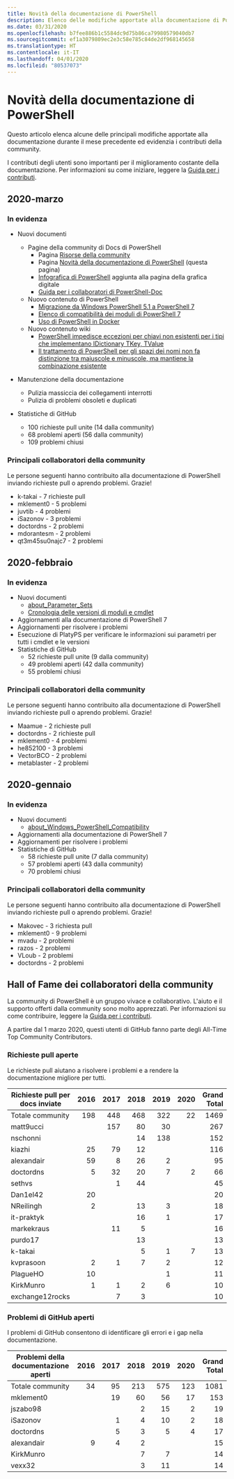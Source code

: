 ```yaml
---
title: Novità della documentazione di PowerShell
description: Elenco delle modifiche apportate alla documentazione di PowerShell
ms.date: 03/31/2020
ms.openlocfilehash: b7fee886b1c5584dc9d75b86ca79980579040db7
ms.sourcegitcommit: ef1a3079809ec2e3c58e785c84de2df968145658
ms.translationtype: HT
ms.contentlocale: it-IT
ms.lasthandoff: 04/01/2020
ms.locfileid: "80537073"
---
```

# <a name="whats-new-in-powershell-docs"></a>Novità della documentazione di PowerShell

Questo articolo elenca alcune delle principali modifiche apportate alla documentazione durante il mese precedente ed evidenzia i contributi della community.

I contributi degli utenti sono importanti per il miglioramento costante della documentazione. Per informazioni su come iniziare, leggere la [Guida per i contributi][contrib].

## <a name="2020-march"></a>2020-marzo

### <a name="highlights"></a>In evidenza

- Nuovi documenti
  - Pagine della community di Docs di PowerShell
    - Pagina [Risorse della community](/powershell/scripting/community/community-support)
    - Pagina [Novità della documentazione di PowerShell](#2020-march) (questa pagina)
    - [Infografica di PowerShell](https://github.com/MicrosoftDocs/PowerShell-Docs/blob/staging/assets/PowerShell_7_Infographic.pdf) aggiunta alla pagina della grafica digitale
    - [Guida per i collaboratori di PowerShell-Doc](/powershell/scripting/community/contributing/overview?view=powershell-7)
  - Nuovo contenuto di PowerShell
    - [Migrazione da Windows PowerShell 5.1 a PowerShell 7](/powershell/scripting/whats-new/migrating-from-windows-powershell-51-to-powershell-7)
    - [Elenco di compatibilità dei moduli di PowerShell 7](/PowerShell/scripting/whats-new/module-compatibility)
    - [Uso di PowerShell in Docker](/powershell/scripting/install/powershell-in-docker)
  - Nuovo contenuto wiki
    - [PowerShell impedisce eccezioni per chiavi non esistenti per i tipi che implementano IDictionary TKey, TValue](https://github.com/MicrosoftDocs/PowerShell-Docs/wiki/PowerShell-prevents-exceptions-for-non-existent-keys-for-types-that-implement-IDictionary-TKey,-TValue-)
    - [Il trattamento di PowerShell per gli spazi dei nomi non fa distinzione tra maiuscole e minuscole, ma mantiene la combinazione esistente](https://github.com/MicrosoftDocs/PowerShell-Docs/wiki/PowerShell's-treatment-of-namespaces-is-case-insensitive-but-case-preserving)

- Manutenzione della documentazione
  - Pulizia massiccia dei collegamenti interrotti
  - Pulizia di problemi obsoleti e duplicati

- Statistiche di GitHub
  - 100 richieste pull unite (14 dalla community)
  - 68 problemi aperti (56 dalla community)
  - 109 problemi chiusi

### <a name="top-community-contributors"></a>Principali collaboratori della community

Le persone seguenti hanno contribuito alla documentazione di PowerShell inviando richieste pull o aprendo problemi. Grazie!

- k-takai - 7 richieste pull
- mklement0 - 5 problemi
- juvtib - 4 problemi
- iSazonov - 3 problemi
- doctordns - 2 problemi
- mdorantesm - 2 problemi
- qt3m45su0najc7 - 2 problemi

## <a name="2020-february"></a>2020-febbraio

### <a name="highlights"></a>In evidenza

- Nuovi documenti
  - [about_Parameter_Sets](/powershell/module/microsoft.powershell.core/about/about_parameter_sets)
  - [Cronologia delle versioni di moduli e cmdlet](/powershell/scripting/whats-new/cmdlet-versions)
- Aggiornamenti alla documentazione di PowerShell 7
- Aggiornamenti per risolvere i problemi
- Esecuzione di PlatyPS per verificare le informazioni sui parametri per tutti i cmdlet e le versioni
- Statistiche di GitHub
  - 52 richieste pull unite (9 dalla community)
  - 49 problemi aperti (42 dalla community)
  - 55 problemi chiusi

### <a name="top-community-contributors"></a>Principali collaboratori della community

Le persone seguenti hanno contribuito alla documentazione di PowerShell inviando richieste pull o aprendo problemi. Grazie!

- Maamue - 2 richieste pull
- doctordns - 2 richieste pull
- mklement0 - 4 problemi
- he852100 - 3 problemi
- VectorBCO - 2 problemi
- metablaster - 2 problemi

## <a name="2020-january"></a>2020-gennaio

### <a name="highlights"></a>In evidenza

- Nuovi documenti
  - [about_Windows_PowerShell_Compatibility](/powershell/module/microsoft.powershell.core/about/about_Windows_PowerShell_Compatibility)
- Aggiornamenti alla documentazione di PowerShell 7
- Aggiornamenti per risolvere i problemi
- Statistiche di GitHub
  - 58 richieste pull unite (7 dalla community)
  - 57 problemi aperti (43 dalla community)
  - 70 problemi chiusi

### <a name="top-community-contributors"></a>Principali collaboratori della community

Le persone seguenti hanno contribuito alla documentazione di PowerShell inviando richieste pull o aprendo problemi. Grazie!

- Makovec - 3 richiesta pull
- mklement0 - 9 problemi
- mvadu - 2 problemi
- razos - 2 problemi
- VLoub - 2 problemi
- doctordns - 2 problemi

## <a name="community-contributor-hall-of-fame"></a>Hall of Fame dei collaboratori della community

La community di PowerShell è un gruppo vivace e collaborativo. L'aiuto e il supporto offerti dalla community sono molto apprezzati. Per informazioni su come contribuire, leggere la [Guida per i contributi][contrib].

A partire dal 1 marzo 2020, questi utenti di GitHub fanno parte degli All-Time Top Community Contributors.

### <a name="pull-requests-opened"></a>Richieste pull aperte

Le richieste pull aiutano a risolvere i problemi e a rendere la documentazione migliore per tutti.

| Richieste pull per docs inviate | 2016 | 2017 | 2018 | 2019 | 2020 | Grand Total |
| ------------------ | ---: | ---: | ---: | ---: | ---: | ----------: |
| Totale community    |  198 |  448 |  468 |  322 |   22 |        1469 |
| matt9ucci          |      |  157 |   80 |   30 |      |         267 |
| nschonni           |      |      |   14 |  138 |      |         152 |
| kiazhi             |   25 |   79 |   12 |      |      |         116 |
| alexandair         |   59 |    8 |   26 |    2 |      |          95 |
| doctordns          |    5 |   32 |   20 |    7 |    2 |          66 |
| sethvs             |      |    1 |   44 |      |      |          45 |
| Dan1el42           |   20 |      |      |      |      |          20 |
| NReilingh          |    2 |      |   13 |    3 |      |          18 |
| it-praktyk         |      |      |   16 |    1 |      |          17 |
| markekraus         |      |   11 |    5 |      |      |          16 |
| purdo17            |      |      |   13 |      |      |          13 |
| k-takai            |      |      |    5 |    1 |    7 |          13 |
| kvprasoon          |    2 |    1 |    7 |    2 |      |          12 |
| PlagueHO           |   10 |      |      |    1 |      |          11 |
| KirkMunro          |    1 |    1 |    2 |    6 |      |          10 |
| exchange12rocks    |      |    7 |    3 |      |      |          10 |

### <a name="github-issues-opened"></a>Problemi di GitHub aperti

I problemi di GitHub consentono di identificare gli errori e i gap nella documentazione.

| Problemi della documentazione aperti | 2016 | 2017 | 2018 | 2019 | 2020 | Grand Total |
| ------------------ | ---: | ---: | ---: | ---: | ---: | ----------: |
| Totale community    |   34 |   95 |  213 |  575 |  123 |        1081 |
| mklement0          |      |   19 |   60 |   56 |   17 |         153 |
| jszabo98           |      |      |    2 |   15 |    2 |          19 |
| iSazonov           |      |    1 |    4 |   10 |    2 |          18 |
| doctordns          |      |    5 |    3 |    5 |    4 |          17 |
| alexandair         |    9 |    4 |    2 |      |      |          15 |
| KirkMunro          |      |      |    7 |    7 |      |          14 |
| vexx32             |      |      |    3 |   11 |      |          14 |

<!-- Link references -->
[contrib]: contributing/overview.md
